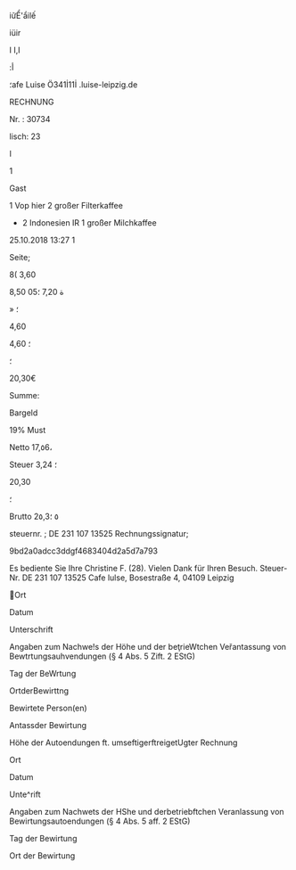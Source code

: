 iữỂ'ẩilế

iüir

I
Ι,Ι

 :أ

؛afe  Luise  Ö341İ11İ
.luise-leipzig.de

RECHNUNG

Nr. :  30734

lisch:  23

 ا

 1

Gast

1  Vop  hier
2  großer  Filterkaffee
*  2  Indonesien  IR
1  großer  Milchkaffee

25.10.2018  13:27
1

Seite;

8(
3,60

8,50 05ة
7,20 ؛

»
؛

4,60

4,60 ؛

؛

20,30€

Summe:

Bargeld

19%  Must

Netto
17,٥6،

Steuer
3,24
؛

20,30

؛

Brutto
2٥,3٥
؛

steuernr. ;  DE  231  107  13525
Rechnungssignatur;

9bd2a0adcc3ddgf4683404d2a5d7a793

Es  bediente  Sie
Ihre  Christine  F.  (28).
Vielen  Dank  für  Ihren  Besuch.
Steuer-Nr.  DE  231  107  13525
Cafe  lulse,  Bosestraße  4,  04109  Leipzig

Ort

Datum

Unterschrift

Angaben zum Nachwe!s der Höhe und der beţrieWtchen
Veřantassung von Bewtrtungsauhvendungen (§ 4 Abs.  5 Zift. 2 EStG)

Tag der BeWrtung

OrtderBewirttng

Bewirtete Person(en)

Antassder Bewirtung

Höhe der Autoendungen ft.  umseftigerftreigetUgter Rechnung

Ort

Datum

Unte^rift

Angaben zum Nachwets der HShe und derbetriebftchen
Veranlassung von Bewirtungsautoendungen (§ 4 Abs.  5 aff. 2 EStG)

Tag der Bewirtung

Ort der Bewirtung

